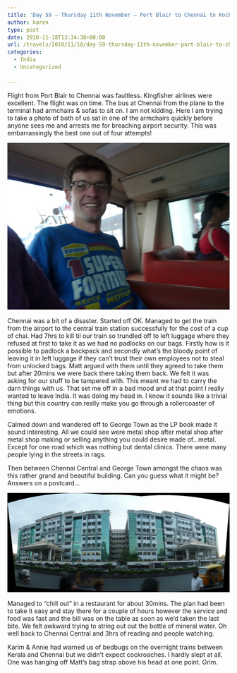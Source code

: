 ```yaml
---
title: 'Day 59 – Thursday 11th November – Port Blair to Chennai to Kochi'
author: karen
type: post
date: 2010-11-18T13:34:38+00:00
url: /travels/2010/11/18/day-59-thursday-11th-november-port-blair-to-chennai-to-kochi/
categories:
  - India
  - Uncategorized

---
```

Flight from Port Blair to Chennai was faultless. Kingfisher airlines were excellent. The flight was on time. The bus at Chennai from the plane to the terminal had armchairs & sofas to sit on. I am not kidding. Here I am trying to take a photo of both of us sat in one of the armchairs quickly before anyone sees me and arrests me for breaching airport security. This was embarrassingly the best one out of four attempts!

![P1020612](/travels-wp-content/uploads/2010/11/P1020612.jpg)

Chennai was a bit of a disaster. Started off OK. Managed to get the train from the airport to the central train station successfully for the cost of a cup of chai. Had 7hrs to kill til our train so trundled off to left luggage where they refused at first to take it as we had no padlocks on our bags. Firstly how is it possible to padlock a backpack and secondly what’s the bloody point of leaving it in left luggage if they can’t trust their own employees not to steal from unlocked bags. Matt argued with them until they agreed to take them but after 20mins we were back there taking them back. We felt it was asking for our stuff to be tampered with. This meant we had to carry the darn things with us. That set me off in a bad mood and at that point I really wanted to leave India. It was doing my head in. I know it sounds like a trivial thing but this country can really make you go through a rollercoaster of emotions. 

Calmed down and wandered off to George Town as the LP book made it sound interesting. All we could see were metal shop after metal shop after metal shop making or selling anything you could desire made of…metal. Except for one road which was nothing but dental clinics. There were many people lying in the streets in rags.

Then between Chennai Central and George Town amongst the chaos was this rather grand and beautiful building. Can you guess what it might be? Answers on a postcard…

![pano](/travels-wp-content/uploads/2010/11/pano.jpg) 

Managed to “chill out” in a restaurant for about 30mins. The plan had been to take it easy and stay there for a couple of hours however the service and food was fast and the bill was on the table as soon as we’d taken the last bite. We felt awkward trying to string out out the bottle of mineral water. Oh well back to Chennai Central and 3hrs of reading and people watching.

Karim & Annie had warned us of bedbugs on the overnight trains between Kerala and Chennai but we didn’t expect cockroaches. I hardly slept at all. One was hanging off Matt’s bag strap above his head at one point. Grim.

 [1]: http://www.mattburns.co.uk/travels/wp-content/uploads/2010/11/P1020612.jpg
 [2]: http://www.mattburns.co.uk/travels/wp-content/uploads/2010/11/pano.jpg